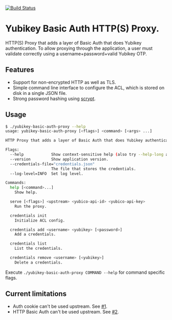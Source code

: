 [![Build Status](https://secure.travis-ci.org/JensRantil/yubikey-basic-auth-proxy.png?branch=master)](http://travis-ci.org/JensRantil/yubikey-basic-auth-proxy)

# Yubikey Basic Auth HTTP(S) Proxy.

HTTP(S) Proxy that adds a layer of Basic Auth that does Yubikey authentication.
To allow proxying through the application, a user must validate correctly using
a username+password+valid Yubikey OTP.

## Features

 * Support for non-encrypted HTTP as well as TLS.
 * Simple command line interface to configure the ACL, which is stored on disk
   in a single JSON file.
 * Strong password hashing using
   [scrypt](https://en.wikipedia.org/wiki/Scrypt).

## Usage

```bash
$ ./yubikey-basic-auth-proxy --help
usage: yubikey-basic-auth-proxy [<flags>] <command> [<args> ...]

HTTP Proxy that adds a layer of Basic Auth that does Yubikey authentication.

Flags:
  --help            Show context-sensitive help (also try --help-long and --help-man).
  --version         Show application version.
  --credentials-file="credentials.json"
                    The file that stores the credentials.
  --log-level=INFO  Set log level.

Commands:
  help [<command>...]
    Show help.

  serve [<flags>] <upstream> <yubico-api-id> <yubico-api-key>
    Run the proxy.

  credentials init
    Initialize ACL config.

  credentials add <username> <yubikey> [<password>]
    Add a credentials.

  credentials list
    List the credentials.

  credentials remove <username> [<yubikey>]
    Delete a credentials.
```
Execute `./yubikey-basic-auth-proxy COMMAND --help` for command specific flags.

## Current limitations

 * Auth cookie can't be used upstream. See
   [#1](https://github.com/JensRantil/yubikey-basic-auth-proxy/issues/1).
 * HTTP Basic Auth can't be used upstream. See
   [#2](https://github.com/JensRantil/yubikey-basic-auth-proxy/issues/2).
